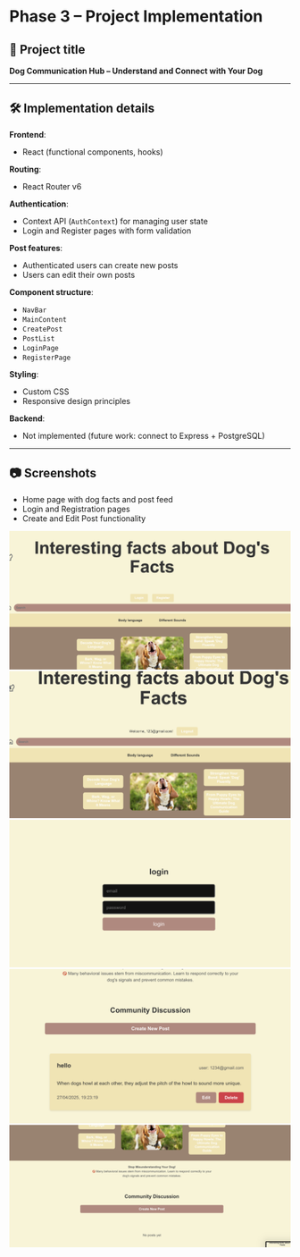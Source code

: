 # Phase 3 – Project Implementation

## 🎯 Project title

**Dog Communication Hub – Understand and Connect with Your Dog**

---

## 🛠️ Implementation details

**Frontend**:  
- React (functional components, hooks)

**Routing**:  
- React Router v6

**Authentication**:  
- Context API (`AuthContext`) for managing user state
- Login and Register pages with form validation

**Post features**:  
- Authenticated users can create new posts
- Users can edit their own posts

**Component structure**:  
- `NavBar`
- `MainContent`
- `CreatePost`
- `PostList`
- `LoginPage`
- `RegisterPage`

**Styling**:  
- Custom CSS
- Responsive design principles

**Backend**:  
- Not implemented (future work: connect to Express + PostgreSQL)

---

## 📷 Screenshots

- Home page with dog facts and post feed
- Login and Registration pages
- Create and Edit Post functionality

![Homepage](https://github.com/ChenjingZhuang/Advanced-web-development/blob/main/project-aweb/homepage.png)
![Login & Register](https://github.com/ChenjingZhuang/Advanced-web-development/blob/main/project-aweb/login%26R.png)
![Login](https://github.com/ChenjingZhuang/Advanced-web-development/blob/main/project-aweb/login-.png)
![Post Detail](https://github.com/ChenjingZhuang/Advanced-web-development/blob/main/project-aweb/post-detail.png)
![Post](https://github.com/ChenjingZhuang/Advanced-web-development/blob/main/project-aweb/post.png)


